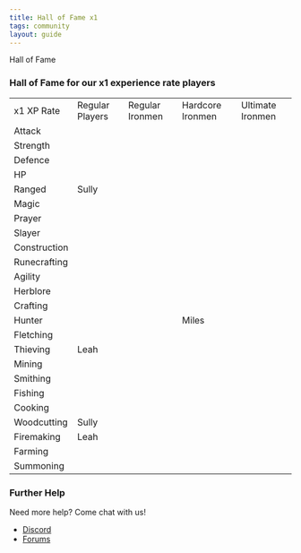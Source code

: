 ```yaml
---
title: Hall of Fame x1
tags: community
layout: guide
---
```


<div class="headings">
  <span class="headertitleleft"><span class="headertitleright">Hall of Fame</span></span>
</div>

### Hall of Fame for our x1 experience rate players

<table class="tableForFame">
  <tr class="trForFame" id="x1">
    <td class="tdForFame">x1 XP Rate</td>
    <td class="tdForFame">Regular Players</td>
    <td class="tdForFame">Regular Ironmen</td>
    <td class="tdForFame">Hardcore Ironmen</td>
    <td class="tdForFame">Ultimate Ironmen</td>
  </tr>
  <tr class="trForFame">
    <td class="tdForFame">Attack</td>
    <td class="tdForFame"></td>
    <td class="tdForFame"></td>
    <td class="tdForFame"></td>
    <td class="tdForFame"></td>
  </tr>
  <tr class="trForFame">
    <td class="tdForFame">Strength</td>
    <td class="tdForFame"></td>
    <td class="tdForFame"></td>
    <td class="tdForFame"></td>
    <td class="tdForFame"></td>
  </tr>
  <tr class="trForFame">
    <td class="tdForFame">Defence</td>
    <td class="tdForFame"></td>
    <td class="tdForFame"></td>
    <td class="tdForFame"></td>
    <td class="tdForFame"></td>
  </tr>
  <tr class="trForFame">
    <td class="tdForFame">HP</td>
    <td class="tdForFame"></td>
    <td class="tdForFame"></td>
    <td class="tdForFame"></td>
    <td class="tdForFame"></td>
  </tr>
  <tr class="trForFame">
    <td class="tdForFame">Ranged</td>
    <td class="tdForFame">Sully</td>
    <td class="tdForFame"></td>
    <td class="tdForFame"></td>
    <td class="tdForFame"></td>
  </tr>
  <tr class="trForFame">
    <td class="tdForFame">Magic</td>
    <td class="tdForFame"></td>
    <td class="tdForFame"></td>
    <td class="tdForFame"></td>
    <td class="tdForFame"></td>
  </tr>
  <tr class="trForFame">
    <td class="tdForFame">Prayer</td>
    <td class="tdForFame"></td>
    <td class="tdForFame"></td>
    <td class="tdForFame"></td>
    <td class="tdForFame"></td>
  </tr>
  <tr class="trForFame">
    <td class="tdForFame">Slayer</td>
    <td class="tdForFame"></td>
    <td class="tdForFame"></td>
    <td class="tdForFame"></td>
    <td class="tdForFame"></td>
  </tr>
  <tr class="trForFame">
    <td class="tdForFame">Construction</td>
    <td class="tdForFame"></td>
    <td class="tdForFame"></td>
    <td class="tdForFame"></td>
    <td class="tdForFame"></td>
  </tr>
  <tr class="trForFame">
    <td class="tdForFame">Runecrafting</td>
    <td class="tdForFame"></td>
    <td class="tdForFame"></td>
    <td class="tdForFame"></td>
    <td class="tdForFame"></td>
  </tr>
  <tr class="trForFame">
    <td class="tdForFame">Agility</td>
    <td class="tdForFame"></td>
    <td class="tdForFame"></td>
    <td class="tdForFame"></td>
    <td class="tdForFame"></td>
  </tr>
  <tr class="trForFame">
    <td class="tdForFame">Herblore</td>
    <td class="tdForFame"></td>
    <td class="tdForFame"></td>
    <td class="tdForFame"></td>
    <td class="tdForFame"></td>
  </tr>
  <tr class="trForFame">
    <td class="tdForFame">Crafting</td>
    <td class="tdForFame"></td>
    <td class="tdForFame"></td>
    <td class="tdForFame"></td>
    <td class="tdForFame"></td>
  </tr>
  <tr class="trForFame">
    <td class="tdForFame">Hunter</td>
    <td class="tdForFame"></td>
    <td class="tdForFame"></td>
    <td class="tdForFame">Miles</td>
    <td class="tdForFame"></td>
  </tr>
  <tr class="trForFame">
    <td class="tdForFame">Fletching</td>
    <td class="tdForFame"></td>
    <td class="tdForFame"></td>
    <td class="tdForFame"></td>
    <td class="tdForFame"></td>
  </tr>
  <tr class="trForFame">
    <td class="tdForFame">Thieving</td>
    <td class="tdForFame">Leah</td>
    <td class="tdForFame"></td>
    <td class="tdForFame"></td>
    <td class="tdForFame"></td>
  </tr>
  <tr class="trForFame">
    <td class="tdForFame">Mining</td>
    <td class="tdForFame"></td>
    <td class="tdForFame"></td>
    <td class="tdForFame"></td>
    <td class="tdForFame"></td>
  </tr>
  <tr class="trForFame">
    <td class="tdForFame">Smithing</td>
    <td class="tdForFame"></td>
    <td class="tdForFame"></td>
    <td class="tdForFame"></td>
    <td class="tdForFame"></td>
  </tr>
  <tr class="trForFame">
    <td class="tdForFame">Fishing</td>
    <td class="tdForFame"></td>
    <td class="tdForFame"></td>
    <td class="tdForFame"></td>
    <td class="tdForFame"></td>
  </tr>
  <tr class="trForFame">
    <td class="tdForFame">Cooking</td>
    <td class="tdForFame"></td>
    <td class="tdForFame"></td>
    <td class="tdForFame"></td>
    <td class="tdForFame"></td>
  </tr>
  <tr class="trForFame">
    <td class="tdForFame">Woodcutting</td>
    <td class="tdForFame">Sully</td>
    <td class="tdForFame"></td>
    <td class="tdForFame"></td>
    <td class="tdForFame"></td>
  </tr>
  <tr class="trForFame">
    <td class="tdForFame">Firemaking</td>
    <td class="tdForFame">Leah</td>
    <td class="tdForFame"></td>
    <td class="tdForFame"></td>
    <td class="tdForFame"></td>
  </tr>
  <tr class="trForFame">
    <td class="tdForFame">Farming</td>
    <td class="tdForFame"></td>
    <td class="tdForFame"></td>
    <td class="tdForFame"></td>
    <td class="tdForFame"></td>
  </tr>
  <tr class="trForFame">
    <td class="tdForFame">Summoning</td>
    <td class="tdForFame"></td>
    <td class="tdForFame"></td>
    <td class="tdForFame"></td>
    <td class="tdForFame"></td>
  </tr>
</table>

### Further Help

Need more help? Come chat with us!

<div class="article_theme_1">
  <ul class="further">
    <li><a href="https://discord.gg/43YPGND">Discord</a></li>
    <li><a href="https://forum.2009scape.org/">Forums</a></li>
  </ul>
</div>